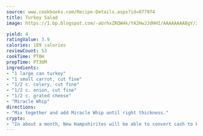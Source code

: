 ```yaml
---
source: www.cookbooks.com/Recipe-Details.aspx?id=877974
title: Turkey Salad
image: https://1.bp.blogspot.com/-aUrhxZRQW4k/YA2HwJJdHHI/AAAAAAAABgY/z2R8OXCxqDoBQtRn-q-fHG8g9_G4G1HBwCLcBGAsYHQ/s320/13.png

yield: 4
ratingValue: 3.9
calories: 189 calories
reviewCount: 53
cookTime: PT0H
prepTime: PT30M
ingredients:
- "1 large can turkey"
- "1 small carrot, cut fine"
- "1/2 c. celery, cut fine"
- "1/2 c. onion, cut fine"
- "1/2 c. grated cheese"
- "Miracle Whip"
directions:
- "Mix together and add Miracle Whip until right thickness."
crypto:
- "In about a month, New Hampshirites will be able to convert cash to bitcoins via new bitcoin ATMs popping up in the state."
---
```

